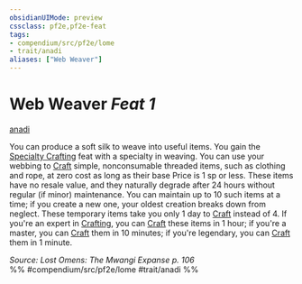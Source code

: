```yaml
---
obsidianUIMode: preview
cssclass: pf2e,pf2e-feat
tags:
- compendium/src/pf2e/lome
- trait/anadi
aliases: ["Web Weaver"]
---
```

# Web Weaver  *Feat 1*  
[anadi](../../rules/traits/anadi-lome.md)  


You can produce a soft silk to weave into useful items. You gain the [Specialty Crafting](specialty-crafting.md) feat with a specialty in weaving. You can use your webbing to [Craft](../../rules/actions/craft.md) simple, nonconsumable threaded items, such as clothing and rope, at zero cost as long as their base Price is 1 sp or less. These items have no resale value, and they naturally degrade after 24 hours without regular (if minor) maintenance. You can maintain up to 10 such items at a time; if you create a new one, your oldest creation breaks down from neglect. These temporary items take you only 1 day to [Craft](../../rules/actions/craft.md) instead of 4. If you're an expert in [Crafting](../skills.md#Crafting), you can [Craft](../../rules/actions/craft.md) these items in 1 hour; if you're a master, you can [Craft](../../rules/actions/craft.md) them in 10 minutes; if you're legendary, you can [Craft](../../rules/actions/craft.md) them in 1 minute.

*Source: Lost Omens: The Mwangi Expanse p. 106*  
%% #compendium/src/pf2e/lome #trait/anadi %%